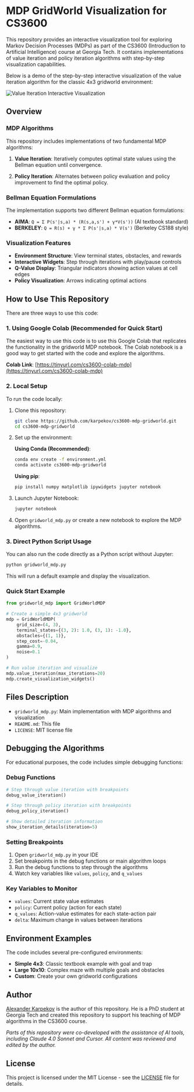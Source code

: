 # MDP GridWorld Visualization for CS3600

This repository provides an interactive visualization tool for exploring Markov Decision Processes (MDPs) as part of the CS3600 (Introduction to Artificial Intelligence) course at Georgia Tech. It contains implementations of value iteration and policy iteration algorithms with step-by-step visualization capabilities.

Below is a demo of the step-by-step interactive visualization of the value iteration algorithm for the classic 4x3 gridworld environment:

![Value Iteration Interactive Visualization](assets/mdp_viz_1080p.gif)

## Overview

### MDP Algorithms

This repository includes implementations of two fundamental MDP algorithms:

1. **Value Iteration**: Iteratively computes optimal state values using the Bellman equation until convergence.

2. **Policy Iteration**: Alternates between policy evaluation and policy improvement to find the optimal policy.

### Bellman Equation Formulations

The implementation supports two different Bellman equation formulations:

- **AIMA**: `Q = Σ P(s'|s,a) * (R(s,a,s') + γ*V(s'))` (AI textbook standard)
- **BERKELEY**: `Q = R(s) + γ * Σ P(s'|s,a) * V(s')` (Berkeley CS188 style)

### Visualization Features

- **Environment Structure**: View terminal states, obstacles, and rewards
- **Interactive Widgets**: Step through iterations with play/pause controls
- **Q-Value Display**: Triangular indicators showing action values at cell edges
- **Policy Visualization**: Arrows indicating optimal actions

## How to Use This Repository

There are three ways to use this code:

### 1. Using Google Colab (Recommended for Quick Start)

The easiest way to use this code is to use this Google Colab that replicates the functionality in the gridworld MDP notebook. The Colab notebook is a good way to get started with the code and explore the algorithms.

**Colab Link**: [https://tinyurl.com/cs3600-colab-mdp](https://tinyurl.com/cs3600-colab-mdp)

### 2. Local Setup

To run the code locally:

1. Clone this repository:
   ```bash
   git clone https://github.com/karpekov/cs3600-mdp-gridworld.git
   cd cs3600-mdp-gridworld
   ```

2. Set up the environment:

   **Using Conda (Recommended)**:
   ```bash
   conda env create -f environment.yml
   conda activate cs3600-mdp-gridworld
   ```

   **Using pip**:
   ```bash
   pip install numpy matplotlib ipywidgets jupyter notebook
   ```

3. Launch Jupyter Notebook:
   ```bash
   jupyter notebook
   ```

4. Open `gridworld_mdp.py` or create a new notebook to explore the MDP algorithms.

### 3. Direct Python Script Usage

You can also run the code directly as a Python script without Jupyter:

```python
python gridworld_mdp.py
```

This will run a default example and display the visualization.

### Quick Start Example

```python
from gridworld_mdp import GridWorldMDP

# Create a simple 4x3 gridworld
mdp = GridWorldMDP(
    grid_size=(4, 3),
    terminal_states={(3, 2): 1.0, (3, 1): -1.0},
    obstacles={(1, 1)},
    step_cost=-0.04,
    gamma=0.9,
    noise=0.1
)

# Run value iteration and visualize
mdp.value_iteration(max_iterations=20)
mdp.create_visualization_widgets()
```

## Files Description

- `gridworld_mdp.py`: Main implementation with MDP algorithms and visualization
- `README.md`: This file
- `LICENSE`: MIT license file

## Debugging the Algorithms

For educational purposes, the code includes simple debugging functions:

### Debug Functions

```python
# Step through value iteration with breakpoints
debug_value_iteration()

# Step through policy iteration with breakpoints
debug_policy_iteration()

# Show detailed iteration information
show_iteration_details(iteration=5)
```

### Setting Breakpoints

1. Open `gridworld_mdp.py` in your IDE
2. Set breakpoints in the debug functions or main algorithm loops
3. Run the debug functions to step through the algorithms
4. Watch key variables like `values`, `policy`, and `q_values`

### Key Variables to Monitor

- `values`: Current state value estimates
- `policy`: Current policy (action for each state)
- `q_values`: Action-value estimates for each state-action pair
- `delta`: Maximum change in values between iterations

## Environment Examples

The code includes several pre-configured environments:

- **Simple 4x3**: Classic textbook example with goal and trap
- **Large 10x10**: Complex maze with multiple goals and obstacles
- **Custom**: Create your own gridworld configurations

## Author

[Alexander Karpekov](https://alexkarpekov.com) is the author of this repository. He is a PhD student at Georgia Tech and created this repository to support his teaching of MDP algorithms in the CS3600 course.

*Parts of this repository were co-developed with the assistance of AI tools, including Claude 4.0 Sonnet and Cursor. All content was reviewed and edited by the author.*

## License

This project is licensed under the MIT License - see the [LICENSE](LICENSE) file for details.